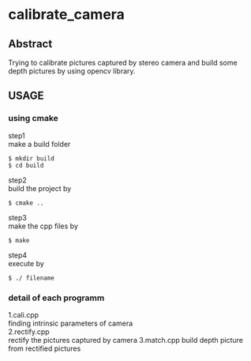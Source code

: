 # calibrate_camera
## Abstract
Trying to calibrate pictures captured by stereo camera and build some depth pictures by using opencv library.
## USAGE
### using cmake
step1  
make a build folder
```
$ mkdir build
$ cd build
```
step2  
build the project by
```
$ cmake ..
```
step3  
make the cpp files by
```
$ make
```
step4  
execute by
```
$ ./ filename
```
### detail of each programm
1.cali.cpp  
  finding intrinsic parameters of camera  
2.rectify.cpp  
  rectify the pictures captured by camera
3.match.cpp
  build depth picture from rectified pictures
